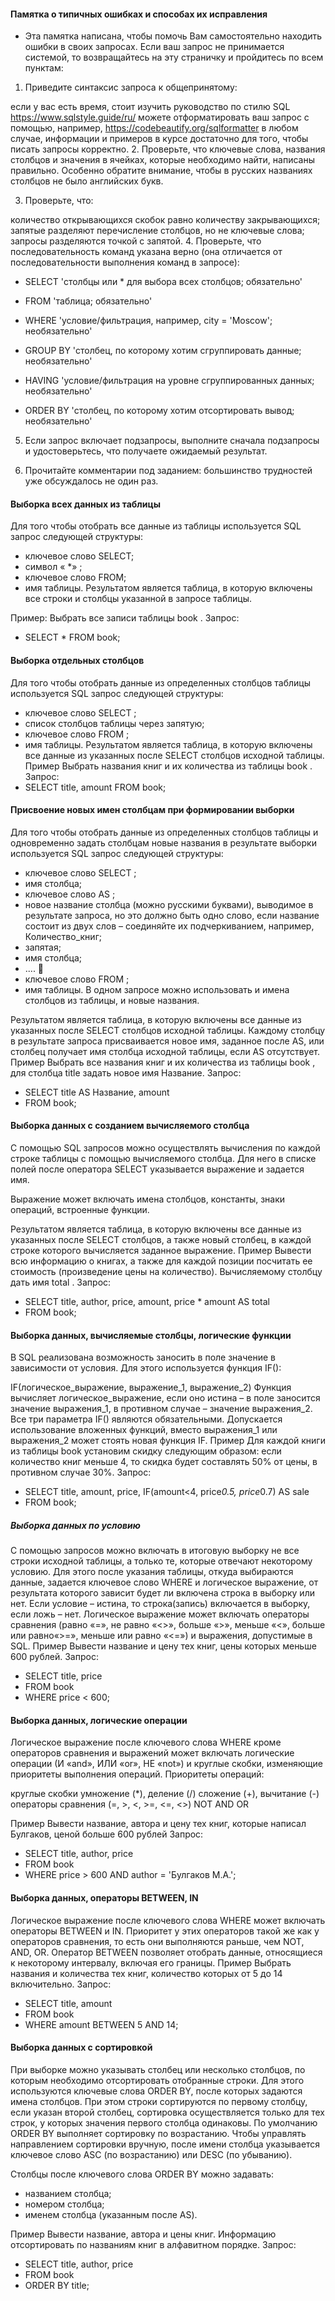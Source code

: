 #### Памятка о типичных ошибках и способах их исправления

* Эта памятка написана, чтобы помочь Вам самостоятельно находить ошибки в своих запросах. Если ваш запрос не принимается системой, то возвращайтесь на эту страничку и пройдитесь по всем пунктам:

1. Приведите синтаксис запроса к общепринятому:

если у вас есть время, стоит изучить руководство по стилю SQL https://www.sqlstyle.guide/ru/
можете отформатировать ваш запрос с помощью, например, https://codebeautify.org/sqlformatter
в любом случае, информации и примеров в курсе достаточно для того, чтобы писать запросы корректно.
2. Проверьте, что ключевые слова, названия столбцов и значения в ячейках, которые необходимо найти, написаны правильно. Особенно обратите внимание, чтобы в русских названиях столбцов не было английских букв.

3. Проверьте, что:

количество открывающихся скобок равно количеству закрывающихся;
запятые разделяют перечисление столбцов, но не ключевые слова;
запросы разделяются точкой с запятой.
4. Проверьте, что последовательность команд указана верно (она отличается от последовательности выполнения команд в запросе):

* SELECT 'столбцы или * для выбора всех столбцов; обязательно'

* FROM 'таблица; обязательно'

* WHERE 'условие/фильтрация, например, city = 'Moscow'; необязательно'

* GROUP BY 'столбец, по которому хотим сгруппировать данные; необязательно'

* HAVING 'условие/фильтрация на уровне сгруппированных данных; необязательно'

* ORDER BY 'столбец, по которому хотим отсортировать вывод; необязательно'
5.  Если запрос включает подзапросы, выполните сначала подзапросы и удостоверьтесь, что получаете ожидаемый результат.

6. Прочитайте комментарии под заданием: большинство трудностей уже обсуждалось не один раз.

#### Выборка всех данных из таблицы
Для того чтобы отобрать все данные из таблицы используется SQL запрос следующей структуры: 

* ключевое слово SELECT; 
* символ « *» ; 
* ключевое слово FROM; 
* имя таблицы.
Результатом является таблица, в которую включены все строки и столбцы указанной в запросе таблицы.

Пример:
Выбрать все записи таблицы book .
Запрос:
* SELECT * FROM book;

#### Выборка отдельных столбцов
Для того чтобы отобрать данные из определенных столбцов таблицы используется SQL запрос следующей структуры: 
* ключевое слово SELECT ; 
* список столбцов таблицы через запятую; 
* ключевое слово FROM ; 
* имя таблицы.
Результатом является таблица, в которую включены все данные из указанных после SELECT столбцов исходной таблицы.
Пример
Выбрать названия книг и их количества из таблицы book .
Запрос:
* SELECT title, amount FROM book;

#### Присвоение новых имен столбцам при формировании выборки
Для того чтобы отобрать данные из определенных столбцов таблицы и одновременно задать столбцам новые названия в результате выборки используется SQL запрос следующей структуры: 

* ключевое слово SELECT ; 
* имя столбца;
* ключевое слово AS ; 
* новое название столбца (можно русскими буквами), выводимое в результате запроса, но это должно быть одно слово,
  если название состоит из двух слов – соединяйте их подчеркиванием, например, Количество_книг; 
* запятая; 
* имя столбца; 
* .... 
* ключевое слово FROM ; 
* имя таблицы.
В одном запросе можно использовать и имена столбцов из таблицы, и новые названия.

Результатом является таблица, в которую включены все данные из указанных после SELECT столбцов исходной таблицы. Каждому столбцу в результате запроса присваивается новое имя, заданное после AS, или столбец получает имя столбца исходной таблицы, если AS отсутствует.
Пример
Выбрать все названия книг и их количества из таблицы book , для столбца title задать новое имя Название.
Запрос:
* SELECT title AS Название, amount 
* FROM book;

#### Выборка данных с созданием вычисляемого столбца
С помощью SQL запросов можно осуществлять вычисления по каждой строке таблицы с помощью вычисляемого столбца. Для него в списке полей после оператора SELECT указывается выражение и задается имя.

Выражение может включать имена столбцов, константы, знаки операций, встроенные функции.

Результатом является таблица, в которую включены все данные из указанных после SELECT столбцов, а также новый столбец, в каждой строке которого вычисляется заданное выражение.
Пример
Вывести всю информацию о книгах, а также для каждой позиции посчитать ее стоимость (произведение цены на количество). Вычисляемому столбцу дать имя total .
Запрос:
* SELECT title, author, price, amount, 
     price * amount AS total 
* FROM book;

#### Выборка данных, вычисляемые столбцы, логические функции
В SQL реализована возможность заносить в поле значение в зависимости от условия. Для этого используется функция IF():

IF(логическое_выражение, выражение_1, выражение_2)
Функция вычисляет логическое_выражение, если оно истина – в поле заносится значение выражения_1, в противном случае –  значение выражения_2. Все три параметра IF() являются обязательными.
Допускается использование вложенных функций, вместо выражения_1 или выражения_2 может стоять новая функция IF.
Пример 
Для каждой книги из таблицы book установим скидку следующим образом: если количество книг меньше 4, то скидка будет составлять 50% от цены, в противном случае 30%.
Запрос:
* SELECT title, amount, price, 
    IF(amount<4, price*0.5, price*0.7) AS sale
* FROM book;

##### Выборка данных по условию
С помощью запросов можно включать в итоговую выборку не все строки исходной таблицы, а только те, которые отвечают некоторому условию. Для этого после указания таблицы, откуда выбираются данные, задается ключевое слово WHERE и логическое выражение, от результата которого зависит будет ли включена строка в выборку или нет. Если условие – истина, то строка(запись)  включается в выборку, если ложь – нет.
Логическое выражение может включать операторы сравнения (равно «=», не равно «<>», больше «>», меньше «<», больше или равно«>=», меньше или равно «<=») и выражения, допустимые в SQL.
Пример
Вывести название и цену тех книг, цены которых меньше 600 рублей.
Запрос:
* SELECT title, price 
* FROM book
* WHERE price < 600;

#### Выборка данных, логические операции
 Логическое выражение после ключевого слова WHERE кроме операторов сравнения  и выражений может включать  логические операции (И «and», ИЛИ «or», НЕ «not») и круглые скобки, изменяющие приоритеты выполнения операций.
Приоритеты операций:

круглые скобки
умножение  (*),  деление (/)
сложение  (+), вычитание (-)
операторы сравнения (=, >, <, >=, <=, <>)
NOT
AND
OR

Пример
Вывести название, автора и цену тех книг, которые написал Булгаков, ценой больше 600 рублей
Запрос:
* SELECT title, author, price 
* FROM book
* WHERE price > 600 AND author = 'Булгаков М.А.';
  
#### Выборка данных, операторы BETWEEN, IN
 Логическое выражение после ключевого слова WHERE может включать операторы  BETWEEN и IN. Приоритет  у этих операторов такой же как у операторов сравнения, то есть они выполняются раньше, чем NOT, AND, OR.
Оператор BETWEEN позволяет отобрать данные, относящиеся к некоторому интервалу, включая его границы.
Пример
Выбрать названия и количества тех книг, количество которых от 5 до 14 включительно.
Запрос:
* SELECT title, amount 
* FROM book
* WHERE amount BETWEEN 5 AND 14;

#### Выборка данных с сортировкой
При выборке можно указывать столбец или несколько столбцов, по которым необходимо отсортировать отобранные строки. Для этого используются ключевые слова ORDER BY, после которых задаются имена столбцов. При этом строки сортируются по первому столбцу, если указан второй столбец, сортировка осуществляется только для тех строк, у которых значения первого столбца одинаковы. По умолчанию ORDER BY выполняет сортировку по возрастанию. Чтобы управлять направлением сортировки вручную, после имени столбца указывается ключевое слово ASC (по возрастанию) или DESC (по убыванию). 

Столбцы после ключевого слова ORDER BY можно задавать:
* названием столбца;
* номером столбца;
* именем столбца (указанным после AS).
  
Пример
Вывести название, автора и цены книг. Информацию  отсортировать по названиям книг в алфавитном порядке.
Запрос:
* SELECT title, author, price
* FROM book
* ORDER BY title;
